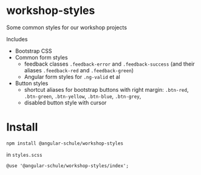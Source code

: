 # workshop-styles

Some common styles for our workshop projects

Includes

- Bootstrap CSS
- Common form styles
    - feedback classes `.feedback-error` and `.feedback-success` (and their aliases `.feedback-red` and `.feedback-green`)
    - Angular form styles for `.ng-valid` et al
- Button styles
    - shortcut aliases for bootstrap buttons with right margin: `.btn-red`, `.btn-green`, `.btn-yellow`, `.btn-blue`, `.btn-grey`,
    - disabled button style with cursor


# Install

```
npm install @angular-schule/workshop-styles
```

in `styles.scss`

```
@use '@angular-schule/workshop-styles/index';
```
